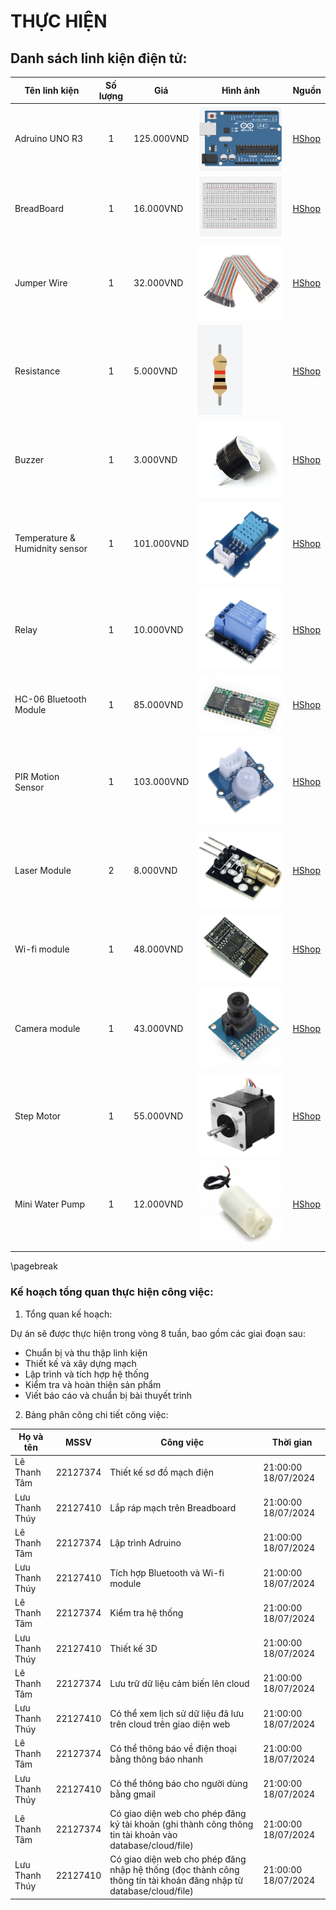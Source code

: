 # THỰC HIỆN

## Danh sách linh kiện điện tử:

| Tên linh kiện                  | Số lượng | Giá        | Hình ảnh                | Nguồn                                                                    | 
| ---------------- | :------: | --------------- | ------------------------- | --------|
| Adruino UNO R3                 |    1     | 125.000VND | ![img](adruino.png)     | [HShop](https://hshop.vn/products/arduino-uno-r3)                                                          |
| BreadBoard                     |    1     | 16.000VND  | ![img](breadboard.png)  | [HShop](https://hshop.vn/products/test-board-camnho-8-5-x-5-5-cm)                                          |
| Jumper Wire                    |    1     | 32.000VND  | ![img](jumper.png)      | [HShop](https://hshop.vn/products/day-camtest-board-duc-coi30cm40soi)                                      |
| Resistance                     |    1     | 5.000VND   | ![img](resistance.png)  | [HShop](https://hshop.vn/products/bo-30-loai-dien-tro-1-4w-1-thong-dung-10-1m-ohm-30-kind-1-4w-resistance) |
| Buzzer                         |    1     | 3.000VND   | ![img](buzzer.png)      | [HShop](https://hshop.vn/products/coi-buzzer-5vdc)                                                         |
| Temperature & Humidnity sensor |    1     | 101.000VND | ![img](temphumid.png)   | [HShop](https://hshop.vn/products/grove-temperature-humidity-sensor-dht11-cam-bien-nhiet-do-do-am)         |
| Relay                          |    1     | 10.000VND  | ![img](relay.png)       | [HShop](https://hshop.vn/products/module-1-relay-5vdc-ky-019)                                              |
| HC-06 Bluetooth Module         |    1     | 85.000VND  | ![img](bluetooth.png)   | [HShop](https://hshop.vn/products/mach-thu-phat-bluetooth-hc-06-chua-ra-chon-slave)                        |
| PIR Motion Sensor              |    1     | 103.000VND | ![img](PIR.png)         | [HShop](https://hshop.vn/products/grove-digital-pir-motion-sensor-12m-cam-bien-nhiet-chuyen-dong)          |
| Laser Module                   |    2     | 8.000VND   | ![img](laser.png)       | [HShop](https://hshop.vn/products/module-laser-5v)                                                         |
| Wi-fi module                   |    1     | 48.000VND  | ![img](wifi.png)        | [HShop](https://hshop.vn/products/mach-thu-phat-wifi-esp8266-v1)                                           |
| Camera module                  |    1     | 43.000VND  | ![img](camera.png)      | [HShop](https://hshop.vn/products/mach-camera-ov7670)                                                      |
| Step Motor                     |    1     | 55.000VND  | ![img](stepmotor.png)   | [HShop](https://hshop.vn/products/dong-co-buoc-size-42mm-nema-17-stepper-motor-4234)                       |
| Mini Water Pump                |    1     | 12.000VND  | ![img](waterpump.png)   | [HShop](https://hshop.vn/products/dong-co-bom-chim-mini-5vdc)            
                                  |

\pagebreak

### Kế hoạch tổng quan thực hiện công việc:

1. Tổng quan kế hoạch: 

Dự án sẽ được thực hiện trong vòng 8 tuần, bao gồm các giai đoạn sau:
* Chuẩn bị và thu thập linh kiện
* Thiết kế và xây dựng mạch
* Lập trình và tích hợp hệ thống
* Kiểm tra và hoàn thiện sản phẩm
* Viết báo cáo và chuẩn bị bài thuyết trình

2. Bảng phân công chi tiết công việc:
   
| Họ và tên     |   MSSV   |      Công việc   | Thời gian | 
| ------------- | :------: | --------------------- | --------- |
| Lê Thanh Tâm  | 22127374 | Thiết kế sơ đồ mạch điện      | 21:00:00 18/07/2024 | 
| Lưu Thanh Thúy| 22127410 | Lắp ráp mạch trên Breadboard  | 21:00:00 18/07/2024 | 
| Lê Thanh Tâm  | 22127374 | Lập trình Adruino             | 21:00:00 18/07/2024 | 
| Lưu Thanh Thúy| 22127410 | Tích hợp Bluetooth và Wi-fi module  | 21:00:00 18/07/2024 | 
| Lê Thanh Tâm  | 22127374 | Kiểm tra hệ thống      | 21:00:00 18/07/2024 | 
| Lưu Thanh Thúy| 22127410 | Thiết kế 3D | 21:00:00 18/07/2024 | 
| Lê Thanh Tâm  | 22127374 | Lưu trữ dữ liệu cảm biến lên cloud  | 21:00:00 18/07/2024 | 
| Lưu Thanh Thúy| 22127410 | Có thể xem lịch sử dữ liệu đã lưu trên cloud trên giao diện web  | 21:00:00 18/07/2024 | 
| Lê Thanh Tâm  | 22127374 | Có thể thông báo về điện thoại bằng thông báo nhanh     | 21:00:00 18/07/2024 | 
| Lưu Thanh Thúy| 22127410 | Có thể thông báo cho người dùng bằng gmail  | 21:00:00 18/07/2024 | 
| Lê Thanh Tâm  | 22127374 | Có giao diện web cho phép đăng ký tài khoản (ghi thành công thông tin tài khoản vào database/cloud/file)  | 21:00:00 18/07/2024 | 
| Lưu Thanh Thúy| 22127410 | Có giao diện web cho phép đăng nhập hệ thống (đọc thành công thông tin tài khoản đăng nhập từ database/cloud/file) | 21:00:00 18/07/2024 | 


